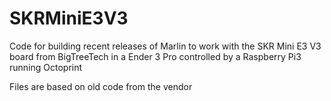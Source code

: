 # SKRMiniE3V3
Code for building recent releases of Marlin to work with the SKR Mini E3 V3 board from BigTreeTech in a Ender 3 Pro controlled by a Raspberry Pi3 running Octoprint

Files are based on old code from the vendor
